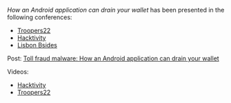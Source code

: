 *How an Android application can drain your wallet* has been presented in the following conferences:
- [Troopers22](https://troopers.de/troopers22/talks/fdjy9e/)
- [Hacktivity](https://2022.hacktivity.com/)
- [Lisbon Bsides](https://bsideslisbon.org/2022/speakers/#dimitriosvalsamarasandsangshinjungTalk)


Post: [Toll fraud malware: How an Android application can drain your wallet](https://www.microsoft.com/en-us/security/blog/2022/06/30/toll-fraud-malware-how-an-android-application-can-drain-your-wallet/)

Videos: 

- [Hacktivity](https://www.youtube.com/watch?app=desktop&v=tOUOzHOFNMs)
- [Troopers22](https://www.youtube.com/watch?v=J9r9NPMVjuE)
